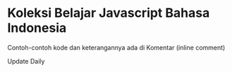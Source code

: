 # Koleksi Belajar Javascript Bahasa Indonesia

Contoh-contoh kode dan keterangannya ada di Komentar (inline comment)

Update Daily
